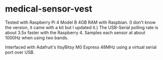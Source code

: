 # medical-sensor-vest

Tested with Raspberry Pi 4 Model B 4GB RAM with Raspbian. (I don't know the version, it came with a kit but I updated it.) The USB-Serial polling rate is about 3.5x faster with the Raspberry 4. Samples each sensor at about 1000Hz when using two bands.

Interfaced with Adafruit's ItsyBitsy M0 Express 48MHz using a virtual serial port over USB.
